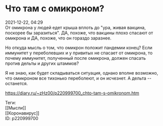 Что там с омикроном?
=====================

   
 2021-12-22, 04:29   
  От омикрона у людей едет крыша вплоть до "ура, живая вакцина, поскорее бы заразиться". ДА, похоже, что вакцины плохо спасают от омикрона и ДА, похоже, что он гораздо заразнее.   
   
 Но откуда мысль о том, что омикрон положит пандемии конец? Если иммунитет у переболевших и у привитых не спасает от омикрона, то почему иммунитет, полученный после омикрона, должен спасать против дельты и других штаммов?   
   
 Я не знаю, как будет складываться ситуация, однако вполне возможно, что омикроном все тихонько переболеют, и он исчезнет. А дельта -- останется.   
    
 <https://diary.ru/~zHz00/p220999700_chto-tam-s-omikronom.htm>   
   
 Теги:   
 [[Мысли]]   
 [[Коронавирус]]   
 ID: p220999700